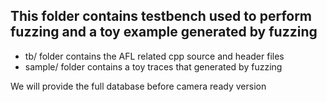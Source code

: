 ## This folder contains testbench used to perform fuzzing and a toy example generated by fuzzing

* tb/ folder contains the AFL related cpp source and header files
* sample/ folder contains a toy traces that generated by fuzzing

We will provide the full database before camera ready version 